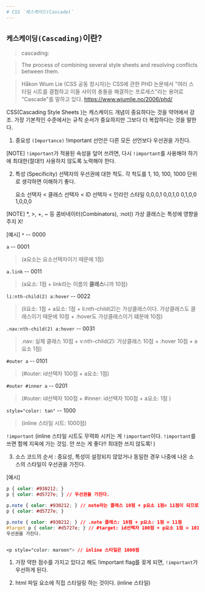 ```yaml
---
# CSS `케스케이드(Cascade)`
---
```

## `케스케이딩(Cascading)`이란?

> cascading:

> The process of combining several style sheets
> and resolving conflicts between them.

> Håkon Wium Lie (CSS 공동 창시자)는 CSS에 관한
> PHD 논문에서 
> "여러 스타일 시트를 결합하고 이들 사이의
> 충돌을 해결하는 프로세스"라는 용어로 "Cascade"를
> 말하고 있다.
    https://www.wiumlie.no/2006/phd/

  CSS(Cascading Style Sheets )는 캐스케이드 개념이
  중요하다는 것을 약어에서 강조. 가장 기본적인 수준에서는
  규칙 순서가 중요하지만 그보다 더 복잡하다는 것을 말한다.

1. 중요성 `(Importance)`
   !important 선언은 다른 모든 선언보다 우선권을 가진다.

  [NOTE]
  `!important`가 적용된 속성을 덮어 쓰려면, 다시 `!important`를
  사용해야 하기에 최대한(절대!!) 사용하지 않도록 노력해야 한다.

2. 특성 (Specificity)
   선택자의 우선권에 대한 척도.
   각 척도를 1, 10, 100, 1000 단위로
   생각하면 이해하기 좋다.


   요소 선택자 < 클래스 선택자 < ID 선택자 < 인라인 스타일
   0,0,0,1        0,0,1,0      0,1,0,0      1,0,0,0

  [NOTE]
    *, >, +, ~ 등 콤비네이터(Combinators),
    :not() 가상 클래스는 특성에 영향을 주지 X!

  [예시]
`*` -- 0000


`a` -- 0001 
> (a요소는 요소선택자이기 때문에 1점)


`a.link` -- 0011
> (a요소: 1점 + link라는 이름의     **클래스**니까 10점)


`li:nth-child(2) a:hover` -- 0022
> (li요소: 1점 + a요소: 1점 + li:nth-child(2)는 가상클래스이다. 
가상클래스도 클래스이기 때문에 10점 + :hover도 가상클래스이기 떄문에 10점)


`.nav:nth-child(2) a:hover` -- 0031
> .nav: 실제 클래스 10점 + v:nth-child(2): 가상클래스 10점 + :hover 10점 + a요소 1점)


`#outer a` -- 0101
> (#outer: id선택자 100점 + a요소: 1점)


`#outer #inner a` -- 0201
>(#outer: id선택자 100점 + #inner: id선택자 100점 + a요소: 1점 )


`style="color: tan"` -- 1000
>(inline 스타일 시트: 1000점)


`!important`
(inline 스타일 시트도 무력화 시키는 게 `!important`이다. 
`!important`를 쓰면 함께 지옥에 가는 것임. 안 쓰는 게 좋다!! 최대한 쓰지 않도록! )

3. 소스 코드의 순서
  : 중요성, 특성이 설정되지 않았거나 동일한 경우
  나중에 나온 소스의 스타일이 우선권을 가진다.

  [예시]
```css
p { color: #930212; }
p { color: #d5727e; } // 우선권을 가진다.

p.note { color: #930212; } // note라는 클래스 10점 + p요소 1점= 11점이 되므로 -> 우선권을 가진다.  
p { color: #d5727e; } 

p.note { color: #930212; } // .note 클래스: 10점 + p요소: 1점 = 11점
#target p { color: #d5727e; } // #target: id선택자 100점 + p요소 1점 = 101점
우선권을 가진다. 


<p style="color: maroon"> // inline 스타일은 1000점

```

1.  가장 약한 점수를 가지고 있다고 해도 !important flag를 꽂게 되면, 
`!important`가 우선하게 된다.

2. html 파일 요소에 직접 스타일링 하는 것이다. (inline 스타일)









